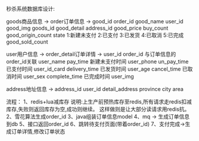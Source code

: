 秒杀系统数据库设计:

goods商品信息 ->              order订单信息 ->
good_id                      order_id
good_name                    user_id
good_img                     goods_id
good_detail                  address_id
good_price                   buy_count
good_origin_count            state 1:新建未支付 2:已支付 3:已发货 4:已取消 5:已完成
good_sold_count

user用户信息 ->               order_detail订单详情 ->
user_id                      order_id 与订单信息的order_id关联
user_name                    pay_time 新建未支付时间
user_phone                   un_pay_time 已支付时间
user_id_card                 delivery_time 已发货时间
user_age                     cancel_time 已取消时间
user_sex                     complete_time 已完成时间
user_img

address地址信息 ->
address_id
user_id
detail_address
province
city
area

流程：
1、redis+lua减库存
说明:上生产前预热库存至redis,所有请求走redis扣减库存,失败则返回库存为空,成功则继续。
这样做则是让大部分读请求用redis抗。
2、雪花算法生成order_id
3、java组装订单信息model
4、mq -> 生成订单信息到db
5、接口返回order_id
6、跳转待支付页面(带着order_id)
7、支付完成->生成订单详情,修改订单状态